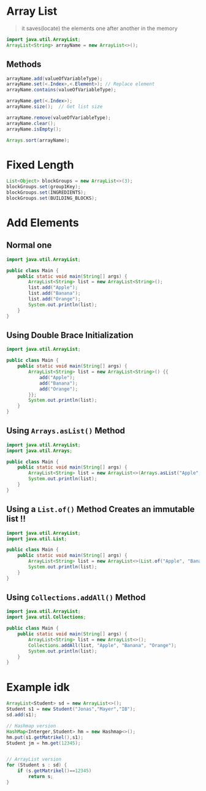 
# Array List
> it saves(locate) the elements one after another in the memory

```java
import java.util.ArrayList;
ArrayList<String> arrayName = new ArrayList<>();
```

## Methods
```java
arrayName.add(valueOfVariableType);
arrayName.set(<.Index>,<.Element>); // Replace element
arrayName.contains(valueOfVariableType);

arrayName.get(<.Index>); 
arrayName.size();  // Get list size

arrayName.remove(valueOfVariableType);
arrayName.clear();
arrayName.isEmpty();

Arrays.sort(arrayName);
```

# Fixed Length
```java
List<Object> blockGroups = new ArrayList<>(3);  
blockGroups.set(group1Key);  
blockGroups.set(INGREDIENTS);  
blockGroups.set(BUILDING_BLOCKS);
```


# Add Elements
## Normal one
```java
import java.util.ArrayList;

public class Main {
    public static void main(String[] args) {
        ArrayList<String> list = new ArrayList<String>();
		list.add("Apple");
		list.add("Banana");
		list.add("Orange");
        System.out.println(list);
    }
}
```

## Using Double Brace Initialization
```java
import java.util.ArrayList;

public class Main {
    public static void main(String[] args) {
        ArrayList<String> list = new ArrayList<String>() {{
            add("Apple");
            add("Banana");
            add("Orange");
        }};
        System.out.println(list);
    }
}
```

## Using `Arrays.asList()` Method
```java
import java.util.ArrayList;
import java.util.Arrays;

public class Main {
    public static void main(String[] args) {
        ArrayList<String> list = new ArrayList<>(Arrays.asList("Apple", "Banana", "Orange"));
        System.out.println(list);
    }
}
```

## Using a `List.of()` Method **Creates an immutable list !!**
```java
import java.util.ArrayList;
import java.util.List;

public class Main {
    public static void main(String[] args) {
        ArrayList<String> list = new ArrayList<>(List.of("Apple", "Banana", "Orange"));
        System.out.println(list);
    }
}
```


## Using `Collections.addAll()` Method
```java
import java.util.ArrayList;
import java.util.Collections;

public class Main {
    public static void main(String[] args) {
        ArrayList<String> list = new ArrayList<>();
        Collections.addAll(list, "Apple", "Banana", "Orange");
        System.out.println(list);
    }
}
```


# Example idk
```java
ArrayList<Student> sd = new ArrayList<>();
Student s1 = new Student("Jonas","Mayer","IB");
sd.add(s1);

// Hashmap version
HashMap<Interger,Student> hm = new Hashmap<>();
hm.put(s1.getMatrikel(),s1);
Student jm = hm.get(12345);


// ArrayList version
for (Student s : sd) {
    if (s.getMatrikel()==12345)
        return s;
}
```